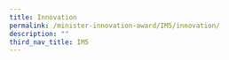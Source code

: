```yaml
---
title: Innovation
permalink: /minister-innovation-award/IM5/innovation/
description: ""
third_nav_title: IM5
---
```

